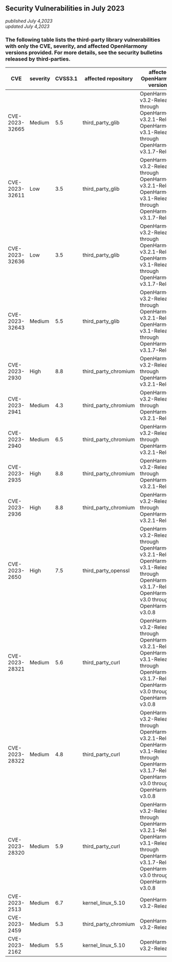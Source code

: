 ## Security Vulnerabilities in July 2023
_published July 4,2023_<br/>
_updated July 4,2023_

### The following table lists the third-party library vulnerabilities with only the CVE, severity, and affected OpenHarmony versions provided. For more details, see the security bulletins released by third-parties.
| CVE | severity | CVSS3.1 | affected repository |affected OpenHarmony versions | fix link |
| --- | -------- | ------- | --------------------| ---------------------------- | -------- |
| CVE-2023-32665 | Medium | 5.5 |third_party_glib    | OpenHarmony-v3.2-Release through OpenHarmony-v3.2.1-Release<br/>OpenHarmony-v3.1-Release through OpenHarmony-v3.1.7-Release<br/>            | [3.2.x](https://gitee.com/openharmony/third_party_glib/pulls/49)<br/>[3.1.x](https://gitee.com/openharmony/third_party_glib/pulls/48) |
| CVE-2023-32611 | Low | 3.5 |third_party_glib    | OpenHarmony-v3.2-Release through OpenHarmony-v3.2.1-Release<br/>OpenHarmony-v3.1-Release through OpenHarmony-v3.1.7-Release<br/>            | [3.2.x](https://gitee.com/openharmony/third_party_glib/pulls/49)<br/>[3.1.x](https://gitee.com/openharmony/third_party_glib/pulls/48) |
| CVE-2023-32636 | Low | 3.5 |third_party_glib    | OpenHarmony-v3.2-Release through OpenHarmony-v3.2.1-Release<br/>OpenHarmony-v3.1-Release through OpenHarmony-v3.1.7-Release<br/>            | [3.2.x](https://gitee.com/openharmony/third_party_glib/pulls/49)<br/>[3.1.x](https://gitee.com/openharmony/third_party_glib/pulls/48) |
| CVE-2023-32643 | Medium | 5.5 |third_party_glib    | OpenHarmony-v3.2-Release through OpenHarmony-v3.2.1-Release<br/>OpenHarmony-v3.1-Release through OpenHarmony-v3.1.7-Release<br/>            | [3.2.x](https://gitee.com/openharmony/third_party_glib/pulls/49)<br/>[3.1.x](https://gitee.com/openharmony/third_party_glib/pulls/48) |
| CVE-2023-2930  | High | 8.8 |third_party_chromium| OpenHarmony-v3.2-Release through OpenHarmony-v3.2.1-Release | [3.2.x](https://gitee.com/openharmony/web_webview/pulls/814)           |
| CVE-2023-2941  | Medium | 4.3 |third_party_chromium| OpenHarmony-v3.2-Release through OpenHarmony-v3.2.1-Release | [3.2.x](https://gitee.com/openharmony/web_webview/pulls/814)           |
| CVE-2023-2940  | Medium | 6.5 |third_party_chromium| OpenHarmony-v3.2-Release through OpenHarmony-v3.2.1-Release | [3.2.x](https://gitee.com/openharmony/web_webview/pulls/814)           |
| CVE-2023-2935  | High | 8.8 |third_party_chromium| OpenHarmony-v3.2-Release through OpenHarmony-v3.2.1-Release | [3.2.x](https://gitee.com/openharmony/web_webview/pulls/814)           |
| CVE-2023-2936  | High | 8.8 |third_party_chromium| OpenHarmony-v3.2-Release through OpenHarmony-v3.2.1-Release | [3.2.x](https://gitee.com/openharmony/web_webview/pulls/814)           |
| CVE-2023-2650  | High | 7.5 |third_party_openssl | OpenHarmony-v3.2-Release through OpenHarmony-v3.2.1-Release<br/>OpenHarmony-v3.1-Release through OpenHarmony-v3.1.7-Release<br/>OpenHarmony-v3.0 through OpenHarmony-v3.0.8| [3.2.x](https://gitee.com/openharmony/third_party_openssl/pulls/117)<br/>[3.1.x](https://gitee.com/openharmony/third_party_openssl/pulls/119)<br/>[3.0.x](https://gitee.com/openharmony/third_party_openssl/pulls/118) |
| CVE-2023-28321 | Medium | 5.6 |third_party_curl    | OpenHarmony-v3.2-Release through OpenHarmony-v3.2.1-Release<br/>OpenHarmony-v3.1-Release through OpenHarmony-v3.1.7-Release<br/>OpenHarmony-v3.0 through OpenHarmony-v3.0.8 | [3.2.x](https://gitee.com/openharmony/third_party_curl/pulls/135)<br/>[3.1.x](https://gitee.com/openharmony/third_party_curl/pulls/139)<br/>[3.0.x](https://gitee.com/openharmony/third_party_curl/pulls/140) |
| CVE-2023-28322 | Medium | 4.8 |third_party_curl    | OpenHarmony-v3.2-Release through OpenHarmony-v3.2.1-Release<br/>OpenHarmony-v3.1-Release through OpenHarmony-v3.1.7-Release<br/>OpenHarmony-v3.0 through OpenHarmony-v3.0.8 | [3.2.x](https://gitee.com/openharmony/third_party_curl/pulls/135)<br/>[3.1.x](https://gitee.com/openharmony/third_party_curl/pulls/139)<br/>[3.0.x](https://gitee.com/openharmony/third_party_curl/pulls/140) |
| CVE-2023-28320 | Medium | 5.9 |third_party_curl    | OpenHarmony-v3.2-Release through OpenHarmony-v3.2.1-Release<br/>OpenHarmony-v3.1-Release through OpenHarmony-v3.1.7-Release<br/>OpenHarmony-v3.0 through OpenHarmony-v3.0.8 | [3.2.x](https://gitee.com/openharmony/third_party_curl/pulls/135)<br/>[3.1.x](https://gitee.com/openharmony/third_party_curl/pulls/139)<br/>[3.0.x](https://gitee.com/openharmony/third_party_curl/pulls/140) |
| CVE-2023-2513  | Medium | 6.7 |kernel_linux_5.10   | OpenHarmony-v3.2-Release | [3.2.x](https://gitee.com/openharmony/kernel_linux_5.10/pulls/897) |
| CVE-2023-2459  | Medium | 5.3 |third_party_chromium| OpenHarmony-v3.2-Release | [3.2.x](https://gitee.com/openharmony/web_webview/pulls/776) |
| CVE-2023-2162  | Medium | 5.5 |kernel_linux_5.10   | OpenHarmony-v3.2-Release | [3.2.x](https://gitee.com/openharmony/kernel_linux_5.10/pulls/896) |